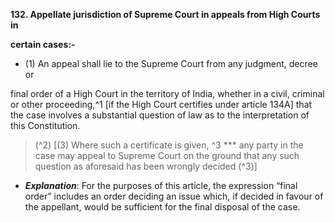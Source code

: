 **132. Appellate jurisdiction of Supreme Court in appeals from High Courts in**

**certain cases:-** 
- (1) An appeal shall lie to the Supreme Court from any judgment, decree or

final order of a High Court in the territory of India, whether in a civil, criminal or other proceeding,^1 [if the High Court certifies under article 134A] that the case involves a substantial question of law as to the interpretation of this Constitution.

>(^2) 
>[(3) Where such a certificate is given, ^3 *** any party in the case may appeal to
>Supreme Court on the ground that any such question as aforesaid has been wrongly decided (^3)]

- ***Explanation***: For the purposes of this article, the expression “final order” includes an order deciding an issue which, if decided in favour of the appellant, would be sufficient for the final disposal of the case.